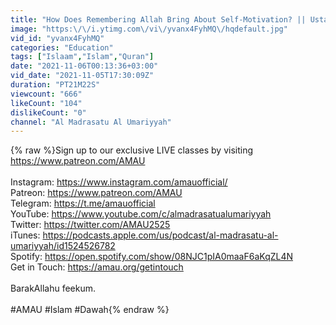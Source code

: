 ```yaml
---
title: "How Does Remembering Allah Bring About Self-Motivation? || Ustadh Abdulrahman Hassan || AMAU"
image: "https:\/\/i.ytimg.com\/vi\/yvanx4FyhMQ\/hqdefault.jpg"
vid_id: "yvanx4FyhMQ"
categories: "Education"
tags: ["Islaam","Islam","Quran"]
date: "2021-11-06T00:13:36+03:00"
vid_date: "2021-11-05T17:30:09Z"
duration: "PT21M22S"
viewcount: "666"
likeCount: "104"
dislikeCount: "0"
channel: "Al Madrasatu Al Umariyyah"
---
```

{% raw %}Sign up to our exclusive LIVE classes by visiting <a rel="nofollow" target="blank" href="https://www.patreon.com/AMAU">https://www.patreon.com/AMAU</a><br /><br />Instagram: <a rel="nofollow" target="blank" href="https://www.instagram.com/amauofficial/">https://www.instagram.com/amauofficial/</a><br />Patreon: <a rel="nofollow" target="blank" href="https://www.patreon.com/AMAU">https://www.patreon.com/AMAU</a><br />Telegram: <a rel="nofollow" target="blank" href="https://t.me/amauofficial">https://t.me/amauofficial</a><br />YouTube: <a rel="nofollow" target="blank" href="https://www.youtube.com/c/almadrasatualumariyyah">https://www.youtube.com/c/almadrasatualumariyyah</a><br />Twitter: <a rel="nofollow" target="blank" href="https://twitter.com/AMAU2525">https://twitter.com/AMAU2525</a><br />iTunes: <a rel="nofollow" target="blank" href="https://podcasts.apple.com/us/podcast/al-madrasatu-al-umariyyah/id1524526782">https://podcasts.apple.com/us/podcast/al-madrasatu-al-umariyyah/id1524526782</a><br />Spotify: <a rel="nofollow" target="blank" href="https://open.spotify.com/show/08NJC1pIA0maaF6aKqZL4N">https://open.spotify.com/show/08NJC1pIA0maaF6aKqZL4N</a><br />Get in Touch: <a rel="nofollow" target="blank" href="https://amau.org/getintouch">https://amau.org/getintouch</a><br /><br />BarakAllahu feekum.<br /><br />#AMAU #Islam #Dawah{% endraw %}
